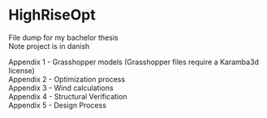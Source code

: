 # HighRiseOpt
File dump for my bachelor thesis  
Note project is in danish

Appendix 1 - Grasshopper models (Grasshopper files require a Karamba3d license)  
Appendix 2 - Optimization process  
Appendix 3 - Wind calculations  
Appendix 4 - Structural Verification  
Appendix 5 - Design Process  
 
